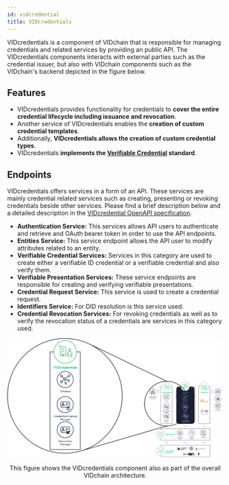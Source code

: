 ```yaml
---
id: vidcredential
title: VIDcredentials
---
```


VIDcredentials is a component of VIDchain that is responsible for managing credentials and related services by providing an public API. The VIDcredentials components interacts with external parties such as the credential issuer, but also with VIDchain components such as the VIDchain's backend depicted in the figure below.

## Features

- VIDcredentials provides functionality for credentials to **cover the entire credential lifecycle including issuance and revocation**.
- Another service of VIDcredentials enables the **creation of custom credential templates**.
- Additionally, **VIDcredentials allows the creation of custom credential types**.
- VIDcredentials **implements the [Verifiable Credential](https://www.w3.org/TR/vc-data-model/) standard**.

## Endpoints

VIDcredentials offers services in a form of an API. These services are mainly credential related services such as creating, presenting or revoking credentials beside other services. Please find a brief description below and a detailed description in the [VIDcredential OpenAPI specification](https://docs.vidchain.net/vidcredentials-openapi).

- **Authentication Service:** This services allows API users to authenticate and retrieve and OAuth bearer token in order to use the API endpoints.
- **Entities Service:** This service endpoint allows the API user to modify attributes related to an entity.
- **Verifiable Credential Services:** Services in this category are used to create either a verifiable ID credential or a verifiable credential and also verify them.
- **Verifiable Presentation Services:** These service endpoints are responsible for creating and verifying verifiable presentations.
- **Credential Request Service:** This service is used to create a credential request.
- **Identifiers Service:** For DID resolution is this service used.
- **Credential Revocation Services:** For revoking credentials as well as to verify the revocation status of a credentials are services in this category used.

![vidcredentials](../_media/vidcredentials.png)

<figcaption align="center">
This figure shows the VIDcredentials component also as part of the overall VIDchain architecture. 
</figcaption>
